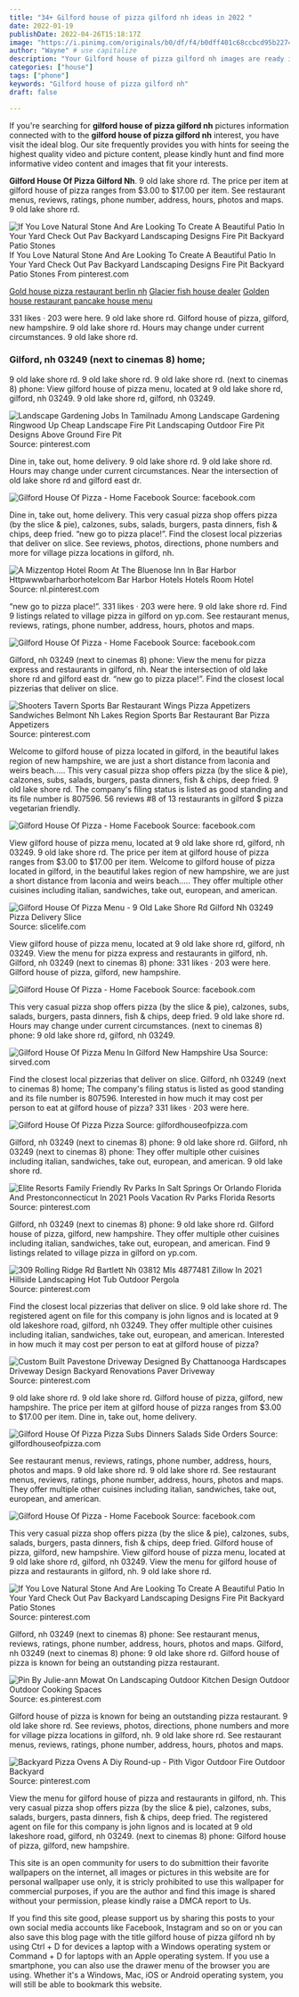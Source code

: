 ```yaml
---
title: "34+ Gilford house of pizza gilford nh ideas in 2022 "
date: 2022-01-19
publishDate: 2022-04-26T15:18:17Z
image: "https://i.pinimg.com/originals/b0/df/f4/b0dff401c68ccbcd95b22742ef1105b4.jpg"
author: "Wayne" # use capitalize
description: "Your Gilford house of pizza gilford nh images are ready in this website. Gilford house of pizza gilford nh are a topic that is being searched for and liked by netizens now. You can Get the Gilford house of pizza gilford nh files here. Download all royalty-free photos."
categories: ["house"]
tags: ["phone"]
keywords: "Gilford house of pizza gilford nh"
draft: false

---
```


If you're searching for **gilford house of pizza gilford nh** pictures information connected with to the **gilford house of pizza gilford nh** interest, you have visit the ideal  blog.  Our site frequently  provides you with  hints  for seeing  the highest  quality video and picture  content, please kindly hunt and find more informative video content and images  that fit your interests.

**Gilford House Of Pizza Gilford Nh**. 9 old lake shore rd. The price per item at gilford house of pizza ranges from $3.00 to $17.00 per item. See restaurant menus, reviews, ratings, phone number, address, hours, photos and maps. 9 old lake shore rd.

![If You Love Natural Stone And Are Looking To Create A Beautiful Patio In Your Yard Check Out Pav Backyard Landscaping Designs Fire Pit Backyard Patio Stones](https://i.pinimg.com/originals/ae/1b/e1/ae1be13a4599d4002adf9a31fbd0fa33.jpg "If You Love Natural Stone And Are Looking To Create A Beautiful Patio In Your Yard Check Out Pav Backyard Landscaping Designs Fire Pit Backyard Patio Stones")
If You Love Natural Stone And Are Looking To Create A Beautiful Patio In Your Yard Check Out Pav Backyard Landscaping Designs Fire Pit Backyard Patio Stones From pinterest.com

[Gold house pizza restaurant berlin nh](/gold-house-pizza-restaurant-berlin-nh/)
[Glacier fish house dealer](/glacier-fish-house-dealer/)
[Golden house restaurant pancake house menu](/golden-house-restaurant-pancake-house-menu/)

331 likes · 203 were here. 9 old lake shore rd. Gilford house of pizza, gilford, new hampshire. 9 old lake shore rd. Hours may change under current circumstances. 9 old lake shore rd.

### Gilford, nh 03249 (next to cinemas 8) home;

9 old lake shore rd. 9 old lake shore rd. 9 old lake shore rd. (next to cinemas 8) phone: View gilford house of pizza menu, located at 9 old lake shore rd, gilford, nh 03249. 9 old lake shore rd, gilford, nh 03249.


![Landscape Gardening Jobs In Tamilnadu Among Landscape Gardening Ringwood Up Cheap Landscape Fire Pit Landscaping Outdoor Fire Pit Designs Above Ground Fire Pit](https://i.pinimg.com/564x/d1/70/69/d170695e3d58167362e8f77a8fb1b362.jpg "Landscape Gardening Jobs In Tamilnadu Among Landscape Gardening Ringwood Up Cheap Landscape Fire Pit Landscaping Outdoor Fire Pit Designs Above Ground Fire Pit")
Source: pinterest.com

Dine in, take out, home delivery. 9 old lake shore rd. 9 old lake shore rd. Hours may change under current circumstances. Near the intersection of old lake shore rd and gilford east dr.

![Gilford House Of Pizza - Home Facebook](https://lookaside.fbsbx.com/lookaside/crawler/media/?media_id=1712748362292117 "Gilford House Of Pizza - Home Facebook")
Source: facebook.com

Dine in, take out, home delivery. This very casual pizza shop offers pizza (by the slice &amp; pie), calzones, subs, salads, burgers, pasta dinners, fish &amp; chips, deep fried. “new go to pizza place!”. Find the closest local pizzerias that deliver on slice. See reviews, photos, directions, phone numbers and more for village pizza locations in gilford, nh.

![A Mizzentop Hotel Room At The Bluenose Inn In Bar Harbor Httpwwwbarharborhotelcom Bar Harbor Hotels Hotels Room Hotel](https://i.pinimg.com/originals/21/b1/47/21b147b9b3ae7c5e26bd47e4c74dd8f9.jpg "A Mizzentop Hotel Room At The Bluenose Inn In Bar Harbor Httpwwwbarharborhotelcom Bar Harbor Hotels Hotels Room Hotel")
Source: nl.pinterest.com

“new go to pizza place!”. 331 likes · 203 were here. 9 old lake shore rd. Find 9 listings related to village pizza in gilford on yp.com. See restaurant menus, reviews, ratings, phone number, address, hours, photos and maps.

![Gilford House Of Pizza - Home Facebook](https://lookaside.fbsbx.com/lookaside/crawler/media/?media_id=1487521001481522 "Gilford House Of Pizza - Home Facebook")
Source: facebook.com

Gilford, nh 03249 (next to cinemas 8) phone: View the menu for pizza express and restaurants in gilford, nh. Near the intersection of old lake shore rd and gilford east dr. “new go to pizza place!”. Find the closest local pizzerias that deliver on slice.

![Shooters Tavern Sports Bar Restaurant Wings Pizza Appetizers Sandwiches Belmont Nh Lakes Region Sports Bar Restaurant Bar Pizza Appetizers](https://i.pinimg.com/originals/6f/9e/2c/6f9e2cfb220b9e0c3e081e366d8dfed9.png "Shooters Tavern Sports Bar Restaurant Wings Pizza Appetizers Sandwiches Belmont Nh Lakes Region Sports Bar Restaurant Bar Pizza Appetizers")
Source: pinterest.com

Welcome to gilford house of pizza located in gilford, in the beautiful lakes region of new hampshire, we are just a short distance from laconia and weirs beach.…. This very casual pizza shop offers pizza (by the slice &amp; pie), calzones, subs, salads, burgers, pasta dinners, fish &amp; chips, deep fried. 9 old lake shore rd. The company&#039;s filing status is listed as good standing and its file number is 807596. 56 reviews #8 of 13 restaurants in gilford $ pizza vegetarian friendly.

![Gilford House Of Pizza - Home Facebook](https://lookaside.fbsbx.com/lookaside/crawler/media/?media_id=10155982658599699 "Gilford House Of Pizza - Home Facebook")
Source: facebook.com

View gilford house of pizza menu, located at 9 old lake shore rd, gilford, nh 03249. 9 old lake shore rd. The price per item at gilford house of pizza ranges from $3.00 to $17.00 per item. Welcome to gilford house of pizza located in gilford, in the beautiful lakes region of new hampshire, we are just a short distance from laconia and weirs beach.…. They offer multiple other cuisines including italian, sandwiches, take out, european, and american.

![Gilford House Of Pizza Menu - 9 Old Lake Shore Rd Gilford Nh 03249 Pizza Delivery Slice](https://shop-logos.imgix.net/shops/37105/original/brooksidee.png "Gilford House Of Pizza Menu - 9 Old Lake Shore Rd Gilford Nh 03249 Pizza Delivery Slice")
Source: slicelife.com

View gilford house of pizza menu, located at 9 old lake shore rd, gilford, nh 03249. View the menu for pizza express and restaurants in gilford, nh. Gilford, nh 03249 (next to cinemas 8) phone: 331 likes · 203 were here. Gilford house of pizza, gilford, new hampshire.

![Gilford House Of Pizza - Home Facebook](https://lookaside.fbsbx.com/lookaside/crawler/media/?media_id=281371140244029 "Gilford House Of Pizza - Home Facebook")
Source: facebook.com

This very casual pizza shop offers pizza (by the slice &amp; pie), calzones, subs, salads, burgers, pasta dinners, fish &amp; chips, deep fried. 9 old lake shore rd. Hours may change under current circumstances. (next to cinemas 8) phone: 9 old lake shore rd, gilford, nh 03249.

![Gilford House Of Pizza Menu In Gilford New Hampshire Usa](https://d6ozfheqtj1tz.cloudfront.net/ChIJ7ezVM882s0wRwtpldL8y_j4/5badff4fcdfe5.jpg "Gilford House Of Pizza Menu In Gilford New Hampshire Usa")
Source: sirved.com

Find the closest local pizzerias that deliver on slice. Gilford, nh 03249 (next to cinemas 8) home; The company&#039;s filing status is listed as good standing and its file number is 807596. Interested in how much it may cost per person to eat at gilford house of pizza? 331 likes · 203 were here.

![Gilford House Of Pizza Pizza](https://lirp.cdn-website.com/9dc28497/dms3rep/multi/opt/PIZZA+6-640w.jpg "Gilford House Of Pizza Pizza")
Source: gilfordhouseofpizza.com

Gilford, nh 03249 (next to cinemas 8) phone: 9 old lake shore rd. Gilford, nh 03249 (next to cinemas 8) phone: They offer multiple other cuisines including italian, sandwiches, take out, european, and american. 9 old lake shore rd.

![Elite Resorts Family Friendly Rv Parks In Salt Springs Or Orlando Florida And Prestonconnecticut In 2021 Pools Vacation Rv Parks Florida Resorts](https://i.pinimg.com/originals/6c/84/49/6c8449f51ad20cd3052ed8b7d9a45dd0.jpg "Elite Resorts Family Friendly Rv Parks In Salt Springs Or Orlando Florida And Prestonconnecticut In 2021 Pools Vacation Rv Parks Florida Resorts")
Source: pinterest.com

Gilford, nh 03249 (next to cinemas 8) phone: 9 old lake shore rd. Gilford house of pizza, gilford, new hampshire. They offer multiple other cuisines including italian, sandwiches, take out, european, and american. Find 9 listings related to village pizza in gilford on yp.com.

![309 Rolling Ridge Rd Bartlett Nh 03812 Mls 4877481 Zillow In 2021 Hillside Landscaping Hot Tub Outdoor Pergola](https://i.pinimg.com/originals/47/1b/84/471b84fc8ea5b50994b02d990fcc8854.png "309 Rolling Ridge Rd Bartlett Nh 03812 Mls 4877481 Zillow In 2021 Hillside Landscaping Hot Tub Outdoor Pergola")
Source: pinterest.com

Find the closest local pizzerias that deliver on slice. 9 old lake shore rd. The registered agent on file for this company is john lignos and is located at 9 old lakeshore road, gilford, nh 03249. They offer multiple other cuisines including italian, sandwiches, take out, european, and american. Interested in how much it may cost per person to eat at gilford house of pizza?

![Custom Built Pavestone Driveway Designed By Chattanooga Hardscapes Driveway Design Backyard Renovations Paver Driveway](https://i.pinimg.com/originals/66/d1/d1/66d1d1a9371acc1374512e6665c8c611.jpg "Custom Built Pavestone Driveway Designed By Chattanooga Hardscapes Driveway Design Backyard Renovations Paver Driveway")
Source: pinterest.com

9 old lake shore rd. 9 old lake shore rd. Gilford house of pizza, gilford, new hampshire. The price per item at gilford house of pizza ranges from $3.00 to $17.00 per item. Dine in, take out, home delivery.

![Gilford House Of Pizza Pizza Subs Dinners Salads Side Orders](https://lirp.cdn-website.com/9dc28497/dms3rep/multi/opt/GREEK_PIZZA1-fa5d3bc6-396w.jpg "Gilford House Of Pizza Pizza Subs Dinners Salads Side Orders")
Source: gilfordhouseofpizza.com

See restaurant menus, reviews, ratings, phone number, address, hours, photos and maps. 9 old lake shore rd. 9 old lake shore rd. See restaurant menus, reviews, ratings, phone number, address, hours, photos and maps. They offer multiple other cuisines including italian, sandwiches, take out, european, and american.

![Gilford House Of Pizza - Home Facebook](https://lookaside.fbsbx.com/lookaside/crawler/media/?media_id=10225578065543431 "Gilford House Of Pizza - Home Facebook")
Source: facebook.com

This very casual pizza shop offers pizza (by the slice &amp; pie), calzones, subs, salads, burgers, pasta dinners, fish &amp; chips, deep fried. Gilford house of pizza, gilford, new hampshire. View gilford house of pizza menu, located at 9 old lake shore rd, gilford, nh 03249. View the menu for gilford house of pizza and restaurants in gilford, nh. 9 old lake shore rd.

![If You Love Natural Stone And Are Looking To Create A Beautiful Patio In Your Yard Check Out Pav Backyard Landscaping Designs Fire Pit Backyard Patio Stones](https://i.pinimg.com/originals/ae/1b/e1/ae1be13a4599d4002adf9a31fbd0fa33.jpg "If You Love Natural Stone And Are Looking To Create A Beautiful Patio In Your Yard Check Out Pav Backyard Landscaping Designs Fire Pit Backyard Patio Stones")
Source: pinterest.com

Gilford, nh 03249 (next to cinemas 8) phone: See restaurant menus, reviews, ratings, phone number, address, hours, photos and maps. Gilford, nh 03249 (next to cinemas 8) phone: 9 old lake shore rd. Gilford house of pizza is known for being an outstanding pizza restaurant.

![Pin By Julie-ann Mowat On Landscaping Outdoor Kitchen Design Outdoor Outdoor Cooking Spaces](https://i.pinimg.com/600x315/7e/17/4c/7e174cc70970ce1f13955633affcdde7.jpg "Pin By Julie-ann Mowat On Landscaping Outdoor Kitchen Design Outdoor Outdoor Cooking Spaces")
Source: es.pinterest.com

Gilford house of pizza is known for being an outstanding pizza restaurant. 9 old lake shore rd. See reviews, photos, directions, phone numbers and more for village pizza locations in gilford, nh. 9 old lake shore rd. See restaurant menus, reviews, ratings, phone number, address, hours, photos and maps.

![Backyard Pizza Ovens A Diy Round-up - Pith Vigor Outdoor Fire Outdoor Backyard](https://i.pinimg.com/originals/b0/df/f4/b0dff401c68ccbcd95b22742ef1105b4.jpg "Backyard Pizza Ovens A Diy Round-up - Pith Vigor Outdoor Fire Outdoor Backyard")
Source: pinterest.com

View the menu for gilford house of pizza and restaurants in gilford, nh. This very casual pizza shop offers pizza (by the slice &amp; pie), calzones, subs, salads, burgers, pasta dinners, fish &amp; chips, deep fried. The registered agent on file for this company is john lignos and is located at 9 old lakeshore road, gilford, nh 03249. (next to cinemas 8) phone: Gilford house of pizza, gilford, new hampshire.

This site is an open community for users to do submittion their favorite wallpapers on the internet, all images or pictures in this website are for personal wallpaper use only, it is stricly prohibited to use this wallpaper for commercial purposes, if you are the author and find this image is shared without your permission, please kindly raise a DMCA report to Us.

If you find this site good, please support us by sharing this posts to your own social media accounts like Facebook, Instagram and so on or you can also save this blog page with the title gilford house of pizza gilford nh by using Ctrl + D for devices a laptop with a Windows operating system or Command + D for laptops with an Apple operating system. If you use a smartphone, you can also use the drawer menu of the browser you are using. Whether it's a Windows, Mac, iOS or Android operating system, you will still be able to bookmark this website.

